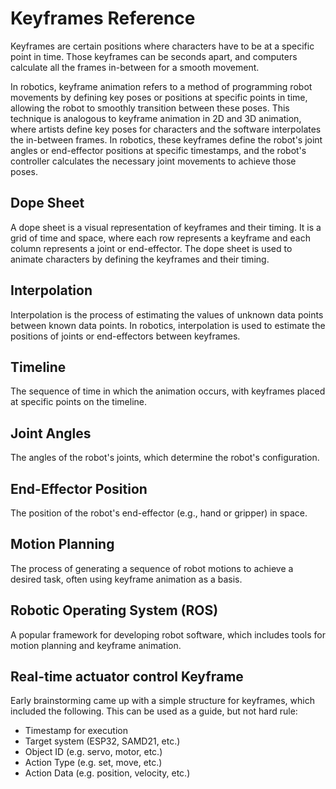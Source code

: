 # Keyframes Reference

Keyframes are certain positions where characters have to be at a specific point in time. Those keyframes can be seconds apart, and computers calculate all the frames in-between for a smooth movement. 

In robotics, keyframe animation refers to a method of programming robot movements by defining key poses or positions at specific points in time, allowing the robot to smoothly transition between these poses. This technique is analogous to keyframe animation in 2D and 3D animation, where artists define key poses for characters and the software interpolates the in-between frames. In robotics, these keyframes define the robot's joint angles or end-effector positions at specific timestamps, and the robot's controller calculates the necessary joint movements to achieve those poses. 

## Dope Sheet

A dope sheet is a visual representation of keyframes and their timing. It is a grid of time and space, where each row represents a keyframe and each column represents a joint or end-effector. The dope sheet is used to animate characters by defining the keyframes and their timing. 

## Interpolation

Interpolation is the process of estimating the values of unknown data points between known data points. In robotics, interpolation is used to estimate the positions of joints or end-effectors between keyframes. 

## Timeline

The sequence of time in which the animation occurs, with keyframes placed at specific points on the timeline. 

## Joint Angles

The angles of the robot's joints, which determine the robot's configuration. 

## End-Effector Position

The position of the robot's end-effector (e.g., hand or gripper) in space. 

## Motion Planning

The process of generating a sequence of robot motions to achieve a desired task, often using keyframe animation as a basis. 

## Robotic Operating System (ROS)

A popular framework for developing robot software, which includes tools for motion planning and keyframe animation. 

## Real-time actuator control Keyframe

Early brainstorming came up with a simple structure for keyframes, which included the following. This can be used as a guide, but not hard rule:

- Timestamp for execution
- Target system (ESP32, SAMD21, etc.)
- Object ID (e.g. servo, motor, etc.)
- Action Type (e.g. set, move, etc.)
- Action Data (e.g. position, velocity, etc.)
